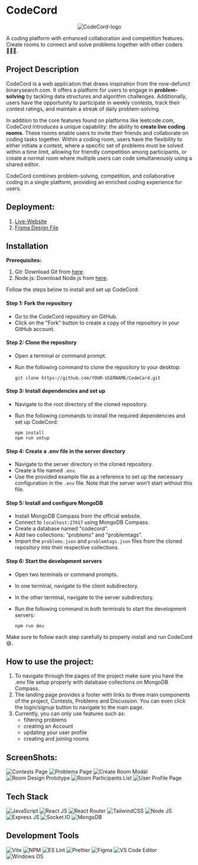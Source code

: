 # CodeCord

<p align="center">
  <img src="/client/public/svg/logo.svg" alt="CodeCord-logo" />
</p>

A coding platform with enhanced collaboration and competition features. Create rooms to connect and solve problems together with other coders 👨🏻‍💻.

## Project Description

CodeCord is a web application that draws inspiration from the now-defunct binarysearch.com. It offers a platform for users to engage in **problem-solving** by tackling data structures and algorithm challenges. Additionally, users have the opportunity to participate in weekly contests, track their contest ratings, and maintain a streak of daily problem-solving.

In addition to the core features found on platforms like leetcode.com, CodeCord introduces a unique capability: the ability to **create live coding rooms**. These rooms enable users to invite their friends and collaborate on coding tasks together. Within a coding room, users have the flexibility to either initiate a contest, where a specific set of problems must be solved within a time limit, allowing for friendly competition among participants, or create a normal room where multiple users can code simultaneously using a shared editor.

CodeCord combines problem-solving, competition, and collaborative coding in a single platform, providing an enriched coding experience for users.

## Deployment:

1. [Live-Website](https://codecord.tech)
2. [Figma Design File](https://www.figma.com/file/8DlxMlZ3GNMAJzfSPmyvxi/CodeCord---Design-File?t=qgqGK3Qh1nPGnsIY-1)

## Installation

**Prerequisites:**

1. Git: Download Git from [here](https://git-scm.com/downloads).
2. Node.js: Download Node.js from [here](https://nodejs.org/en/download/).

Follow the steps below to install and set up CodeCord:

#### Step 1: Fork the repository

- Go to the CodeCord repository on GitHub.
- Click on the "Fork" button to create a copy of the repository in your GitHub account.

#### Step 2: Clone the repository

- Open a terminal or command prompt.
- Run the following command to clone the repository to your desktop:

  ```shell
  git clone https://github.com/YOUR-USERNAME/CodeCord.git
  ```

#### Step 3: Install dependencies and set up

- Navigate to the root directory of the cloned repository.
- Run the following commands to install the required dependencies and set up CodeCord:

  ```shell
  npm install
  npm run setup
  ```

#### Step 4: Create a .env file in the server directory

- Navigate to the server directory in the cloned repository.
- Create a file named `.env`.
- Use the provided example file as a reference to set up the necessary configuration in the `.env` file. Note that the server won't start without this file.

#### Step 5: Install and configure MongoDB

- Install MongoDB Compass from the official website.
- Connect to `localhost:27017` using MongoDB Compass.
- Create a database named "codecord".
- Add two collections: "problems" and "problemtags".
- Import the `problems.json` and `problemtags.json` files from the cloned repository into their respective collections.

#### Step 6: Start the development servers

- Open two terminals or command prompts.
- In one terminal, navigate to the client subdirectory.
- In the other terminal, navigate to the server subdirectory.
- Run the following command in both terminals to start the development servers:

  ```shell
  npm run dev
  ```

Make sure to follow each step carefully to properly install and run CodeCord 😄.

## How to use the project:

1. To navigate through the pages of the project make sure you have the .env file setup properly with database collections on MongoDB Compass.
2. The landing page provides a footer with links to three main components of the project, Contests, Problems and Discussion. You can even click the login/signup button to navigate to the main page.
3. Currently, you can only use features such as:
   - filtering problems
   - creating an Account
   - updating your user profile
   - creating and joining rooms

## ScreenShots:

![Contests Page](/contests.jpg)
![Problems Page](/problems.jpg)
![Create Room Modal](/create-room.jpg)
![Room Design Prototype](/room.jpg)
![Room Participants List](/room-participants.jpg)
![User Profile Page](/profile.jpg)

## Tech Stack

![JavaScript](https://img.shields.io/badge/JavaScript-323330?style=for-the-badge&logo=javascript&logoColor=F7DF1E)
![React JS](https://img.shields.io/badge/React-20232A?style=for-the-badge&logo=react&logoColor=61DAFB)
![React Router](https://img.shields.io/badge/React_Router-CA4245?style=for-the-badge&logo=react-router&logoColor=white)
![TailwindCSS](https://img.shields.io/badge/tailwindcss-%2338B2AC.svg?style=for-the-badge&logo=tailwind-css&logoColor=white)
![Node JS](https://img.shields.io/badge/Node.js-339933?style=for-the-badge&logo=nodedotjs&logoColor=white)
![Express JS](https://img.shields.io/badge/Express.js-000000?style=for-the-badge&logo=express&logoColor=white)
![Socket.IO](https://img.shields.io/badge/Socket.io-010101?&style=for-the-badge&logo=Socket.io&logoColor=white)
![MongoDB](https://img.shields.io/badge/MongoDB-4EA94B?style=for-the-badge&logo=mongodb&logoColor=white)

## Development Tools

![Vite](https://img.shields.io/badge/Vite-B73BFE?style=for-the-badge&logo=vite&logoColor=FFD62E)
![NPM](https://img.shields.io/badge/npm-CB3837?style=for-the-badge&logo=npm&logoColor=white)
![ES Lint](https://img.shields.io/badge/eslint-3A33D1?style=for-the-badge&logo=eslint&logoColor=white)
![Prettier](https://img.shields.io/badge/prettier-1A2C34?style=for-the-badge&logo=prettier&logoColor=F7BA3E)
![Figma](https://img.shields.io/badge/Figma-F24E1E?style=for-the-badge&logo=figma&logoColor=white)
![VS Code Editor](https://img.shields.io/badge/Visual_Studio_Code-0078D4?style=for-the-badge&logo=visual%20studio%20code&logoColor=white)
![Windows OS](https://img.shields.io/badge/Windows-0078D6?style=for-the-badge&logo=windows&logoColor=white)
